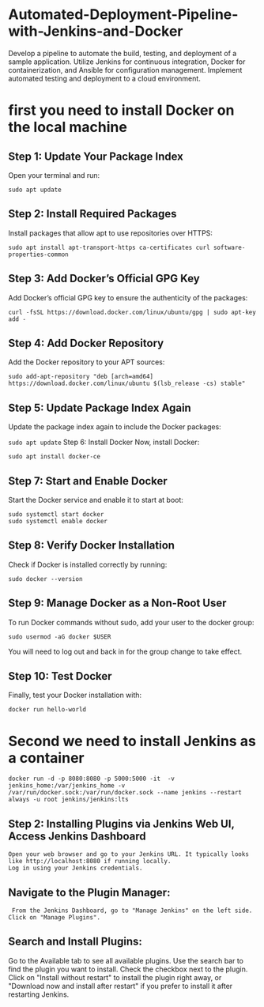 # Automated-Deployment-Pipeline-with-Jenkins-and-Docker
Develop a pipeline to automate the build, testing, and deployment of a sample application. Utilize Jenkins for continuous integration, Docker for containerization, and Ansible for configuration management. Implement automated testing and deployment to a cloud environment.

# first you need to install Docker on the local machine  

## Step 1: Update Your Package Index
Open your terminal and run:

```
sudo apt update
```

## Step 2: Install Required Packages
Install packages that allow apt to use repositories over HTTPS:

```
sudo apt install apt-transport-https ca-certificates curl software-properties-common
```
## Step 3: Add Docker’s Official GPG Key
Add Docker’s official GPG key to ensure the authenticity of the packages:
```
curl -fsSL https://download.docker.com/linux/ubuntu/gpg | sudo apt-key add -
```

## Step 4: Add Docker Repository
Add the Docker repository to your APT sources:
```
sudo add-apt-repository "deb [arch=amd64] https://download.docker.com/linux/ubuntu $(lsb_release -cs) stable"
```
## Step 5: Update Package Index Again
Update the package index again to include the Docker packages:

``` sudo apt update ```
Step 6: Install Docker
Now, install Docker:

```
sudo apt install docker-ce
```
## Step 7: Start and Enable Docker
Start the Docker service and enable it to start at boot:

```
sudo systemctl start docker
sudo systemctl enable docker
```

## Step 8: Verify Docker Installation
Check if Docker is installed correctly by running:

```
sudo docker --version
```

## Step 9: Manage Docker as a Non-Root User
To run Docker commands without sudo, add your user to the docker group:

```
sudo usermod -aG docker $USER
```
You will need to log out and back in for the group change to take effect.

## Step 10: Test Docker
Finally, test your Docker installation with:

```
docker run hello-world
```
# Second we need to install Jenkins as a container 
  ```
 docker run -d -p 8080:8080 -p 5000:5000 -it  -v jenkins_home:/var/jenkins_home -v /var/run/docker.sock:/var/run/docker.sock --name jenkins --restart always -u root jenkins/jenkins:lts
  ```
## Step 2: Installing Plugins via Jenkins Web UI, Access Jenkins Dashboard
    Open your web browser and go to your Jenkins URL. It typically looks like http://localhost:8080 if running locally.
    Log in using your Jenkins credentials.
## Navigate to the Plugin Manager:
     From the Jenkins Dashboard, go to "Manage Jenkins" on the left side.
    Click on "Manage Plugins".
## Search and Install Plugins:
   Go to the Available tab to see all available plugins.
   Use the search bar to find the plugin you want to install.
   Check the checkbox next to the plugin.
   Click on "Install without restart" to install the plugin right away, or "Download now and install after restart" if you prefer to install it after restarting Jenkins.

